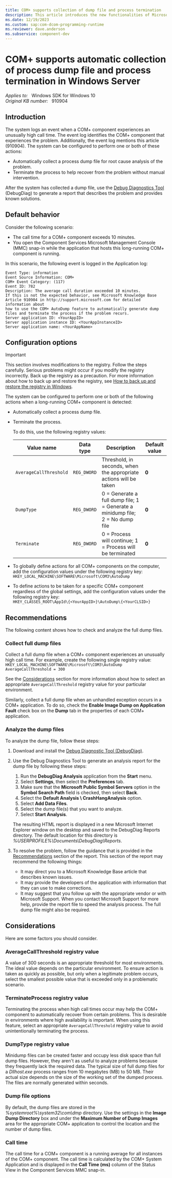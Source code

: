 ```yaml
---
title: COM+ supports collection of dump file and process termination
description: This article introduces the new functionalities of Microsoft COM+, including automatic collection of process dump file and process termination.
ms.date: 12/19/2023
ms.custom: sap:com-dcom-programming-runtime
ms.reviewer: dave.anderson
ms.subservice: component-dev
---
```


# COM+ supports automatic collection of process dump file and process termination in Windows Server

_Applies to:_ &nbsp; Windows SDK for Windows 10  
_Original KB number:_ &nbsp; 910904

## Introduction

The system logs an event when a COM+ component experiences an unusually high call time. The event log identifies the COM+ component that experiences the problem. Additionally, the event log mentions this article (910904). The system can be configured to perform one or both of these actions:

- Automatically collect a process dump file for root cause analysis of the problem.
- Terminate the process to help recover from the problem without manual intervention.

After the system has collected a dump file, use the [Debug Diagnostics Tool](https://www.microsoft.com/download/details.aspx?id=58210) (DebugDiag) to generate a report that describes the problem and provides known solutions.

## Default behavior

Consider the following scenario:

- The call time for a COM+ component exceeds 10 minutes.
- You open the Component Services Microsoft Management Console (MMC) snap-in while the application that hosts this long-running COM+ component is running.

In this scenario, the following event is logged in the Application log:

```output
Event Type: information
Event Source Information: COM+
COM+ Event Category: (117)
Event ID: 782
Description: The average call duration exceeded 10 minutes.
If this is not the expected behavior, see Microsoft Knowledge Base Article 910904 in http://support.microsoft.com for detailed information about
how to use the COM+ AutoDump feature to automatically generate dump files and terminate the process if the problem recurs.
Server application ID: <YourAppID>
Server application instance ID: <YourAppInstanceID>
Server application name: <YourAppName>
```

## Configuration options

> [!IMPORTANT]
> This section involves modifications to the registry. Follow the steps carefully. Serious problems might occur if you modify the registry incorrectly. Back up the registry as a precaution. For more information about how to back up and restore the registry, see [How to back up and restore the registry in Windows](https://support.microsoft.com/topic/how-to-back-up-and-restore-the-registry-in-windows-855140ad-e318-2a13-2829-d428a2ab0692).

The system can be configured to perform one or both of the following actions when a long-running COM+ component is detected:

- Automatically collect a process dump file.
- Terminate the process.

    To do this, use the following registry values:

    |Value name|Data type|Description|Default value
    |---|---|---|---|
    |`AverageCallThreshold`|`REG_DWORD`|Threshold, in seconds, when the appropriate actions will be taken|**0**|
    |`DumpType`|`REG_DWORD`|0 = Generate a full dump file; 1 = Generate a minidump file; 2 = No dump file|**0**|
    |`Terminate`|`REG_DWORD`|0 = Process will continue; 1 = Process will be terminated|**0**|

- To globally define actions for all COM+ components on the computer, add the configuration values under the following registry key:  
`HKEY_LOCAL_MACHINE\SOFTWARE\Microsoft\COM3\AutoDump`

- To define actions to be taken for a specific COM+ component regardless of the global settings, add the configuration values under the following registry key:  
`HKEY_CLASSES_ROOT\AppId\{<YourAppID>}\AutoDump\{<YourCLSID>}`

## Recommendations

The following content shows how to check and analyze the full dump files.

### Collect full dump files

Collect a full dump file when a COM+ component experiences an unusually high call time. For example, create the following single registry value:  
`HKEY_LOCAL_MACHINE\SOFTWARE\Microsoft\COM3\AutoDump AverageCallThreshold = 300`

See the [Considerations](#considerations) section for more information about how to select an appropriate `AverageCallThreshold` registry value for your particular environment.

Similarly, collect a full dump file when an unhandled exception occurs in a COM+ application. To do so, check the **Enable Image Dump on Application Fault** check box on the **Dump** tab in the properties of each COM+ application.

### Analyze the dump files

To analyze the dump file, follow these steps:

1. Download and install the [Debug Diagnostic Tool (DebugDiag)](https://www.microsoft.com/download/details.aspx?id=102635).

1. Use the Debug Diagnostics Tool to generate an analysis report for the dump file by following these steps:
    1. Run the **DebugDiag Analysis** application from the **Start** menu.
    2. Select **Settings**, then select the **Preferences** tab.
    3. Make sure that the **Microsoft Public Symbol Servers** option in the **Symbol Search Path** field is checked, then select **Back**.
    4. Select the **Default Analysis \ CrashHangAnalysis** option.
    5. Select **Add Data Files**.
    6. Select the dump file(s) that you want to analyze.
    7. Select **Start Analysis**.

    The resulting HTML report is displayed in a new Microsoft Internet Explorer window on the desktop and saved to the DebugDiag Reports directory. The default location for this directory is _%USERPROFILE%\Documents\DebugDiag\Reports_.

1. To resolve the problem, follow the guidance that is provided in the [Recommendations](#recommendations) section of the report. This section of the report may recommend the following things:
    - It may direct you to a Microsoft Knowledge Base article that describes known issues.
    - It may provide the developers of the application with information that they can use to make corrections.
    - It may suggest that you follow up with the appropriate vendor or with Microsoft Support. When you contact Microsoft Support for more help, provide the report file to speed the analysis process. The full dump file might also be required.

## Considerations

Here are some factors you should consider.

### AverageCallThreshold registry value

A value of 300 seconds is an appropriate threshold for most environments. The ideal value depends on the particular environment. To ensure action is taken as quickly as possible, but only when a legitimate problem occurs, select the smallest possible value that is exceeded only in a problematic scenario.

### TerminateProcess registry value

Terminating the process when high call times occur may help the COM+ component to automatically recover from certain problems. This is desirable in environments where high availability is important. When using this feature, select an appropriate `AverageCallThreshold` registry value to avoid unintentionally terminating the process.

### DumpType registry value

Minidump files can be created faster and occupy less disk space than full dump files. However, they aren't as useful to analyze problems because they frequently lack the required data. The typical size of full dump files for a _Dllhost.exe_ process ranges from 10 megabytes (MB) to 50 MB. Their actual size depends on the size of the working set of the dumped process. The files are normally generated within seconds.

### Dump file options

By default, the dump files are stored in the _%systemroot%\system32\com\dmp_ directory. Use the settings in the **Image Dump Directory** box and under the **Maximum Number of Dump Images** area for the appropriate COM+ application to control the location and the number of dump files.

### Call time

The call time for a COM+ component is a running average for all instances of the COM+ component. The call time is calculated by the COM+ System Application and is displayed in the **Call Time (ms)** column of the Status View in the Component Services MMC snap-in.
